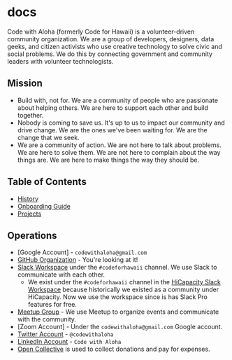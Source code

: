 # docs

Code with Aloha (formerly Code for Hawaii) is a volunteer-driven community organization. We are a group of developers, designers, data geeks, and citizen activists who use creative technology to solve civic and social problems. We do this by connecting government and community leaders with volunteer technologists.

## Mission

- Build with, not for. We are a community of people who are passionate about helping others. We are here to support each other and build together.
- Nobody is coming to save us. It's up to us to impact our community and drive change. We are the ones we've been waiting for. We are the change that we seek.
- We are a community of action. We are not here to talk about problems. We are here to solve them. We are not here to complain about the way things are. We are here to make things the way they should be.

## Table of Contents

- [History](./HISTORY.md)
- [Onboarding Guide](./ONBOARDING.md)
- [Projects](./PROJECTS.md)

## Operations

- [Google Account] - `codewithaloha@gmail.com`
- [GitHub Organization](https://github.com/CodeWithAloha) - You're looking at it!
- [Slack Workspace](hicapacity.slack.com) under the `#codeforhawaii` channel. We use Slack to communicate with each other.
  - We exist under the `#codeforhawaii` channel in the [HiCapacity Slack Workspace](hicapacity.slack.com) because historically we existed as a community under HiCapacity. Now we use the workspace since is has Slack Pro features for free.
- [Meetup Group](https://www.meetup.com/code-with-aloha/) - We use Meetup to organize events and communicate with the community.
- [Zoom Account] - Under the `codewithaloha@gmail.com` Google account.
- [Twitter Account](https://twitter.com/codewithaloha) - `@codewithaloha`
- [LinkedIn Account](https://www.linkedin.com/company/code-with-aloha/) - `Code with Aloha`
- [Open Collective](https://opencollective.com/code-with-aloha) is used to collect donations and pay for expenses.
